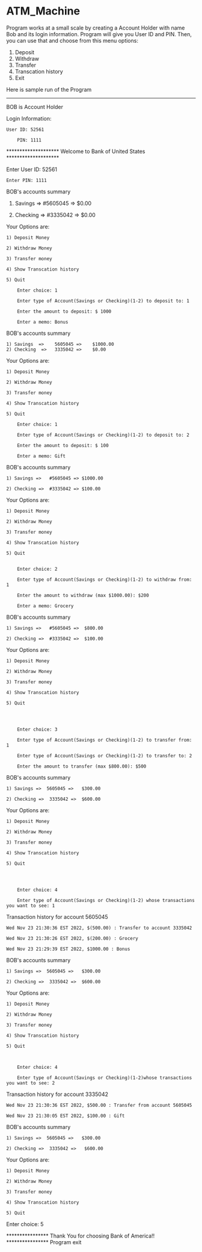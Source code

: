 # ATM_Machine

Program works at a small scale by creating a Account Holder with name Bob and its login information. Program will give you User ID and PIN. Then, you can use that and choose from this menu options:

1) Deposit
2) Withdraw
3) Transfer
4) Transcation history
5) Exit

Here is sample run of the Program

*******************************************************************************

BOB is Account Holder

Login Information:

	User ID: 52561
  
        PIN: 1111
	

******************** Welcome to Bank of United States ********************




Enter User ID: 52561

    Enter PIN: 1111



BOB's accounts summary

1) Savings =>          #5605045 =>          $0.00 

2) Checking  =>       #3335042 =>         $0.00 

Your Options are:

	1) Deposit Money
	
	2) Withdraw Money
	
	3) Transfer money
	
	4) Show Transcation history
	
	5) Quit

		Enter choice: 1

		Enter type of Account(Savings or Checking)(1-2) to deposit to: 1

		Enter the amount to deposit: $ 1000

		Enter a memo: Bonus


BOB's accounts summary

	1) Savings  =>    5605045 =>    $1000.00 
	2) Checking  =>   3335042 =>    $0.00 
	

Your Options are:

	1) Deposit Money
	
	2) Withdraw Money
	
	3) Transfer money
	
	4) Show Transcation history
	
	5) Quit

		Enter choice: 1

		Enter type of Account(Savings or Checking)(1-2) to deposit to: 2

		Enter the amount to deposit: $ 100

		Enter a memo: Gift


BOB's accounts summary

	1) Savings =>	#5605045 =>	$1000.00 

	2) Checking =>	#3335042 =>	$100.00 

Your Options are:

	1) Deposit Money
	
	2) Withdraw Money
	
	3) Transfer money
	
	4) Show Transcation history
	
	5) Quit
	

		Enter choice: 2

		Enter type of Account(Savings or Checking)(1-2) to withdraw from: 1

		Enter the amount to withdraw (max $1000.00): $200

		Enter a memo: Grocery



BOB's accounts summary

	1) Savings =>   #5605045 =>  $800.00 
 
	2) Checking =>  #3335042 =>  $100.00 


Your Options are:

	1) Deposit Money
	
	2) Withdraw Money
	
	3) Transfer money
	
	4) Show Transcation history
	
	5) Quit




		Enter choice: 3

		Enter type of Account(Savings or Checking)(1-2) to transfer from: 1

		Enter type of Account(Savings or Checking)(1-2) to transfer to: 2

		Enter the amount to transfer (max $800.00): $500


BOB's accounts summary

	1) Savings =>  5605045 =>   $300.00 

	2) Checking =>  3335042 =>  $600.00 

Your Options are:

	1) Deposit Money
	
	2) Withdraw Money
	
	3) Transfer money
	
	4) Show Transcation history
	
	5) Quit
	
	
	

		Enter choice: 4

		Enter type of Account(Savings or Checking)(1-2) whose transactions you want to see: 1
	

Transaction history for account 5605045

	Wed Nov 23 21:30:36 EST 2022, $(500.00) : Transfer to account 3335042

	Wed Nov 23 21:30:26 EST 2022, $(200.00) : Grocery

	Wed Nov 23 21:29:39 EST 2022, $1000.00 : Bonus




BOB's accounts summary

	1) Savings =>  5605045 =>   $300.00 

	2) Checking =>  3335042 =>  $600.00 

Your Options are:


	1) Deposit Money

	2) Withdraw Money
	
	3) Transfer money
	
	4) Show Transcation history
	
	5) Quit



		Enter choice: 4

		Enter type of Account(Savings or Checking)(1-2)whose transactions you want to see: 2


Transaction history for account 3335042

	Wed Nov 23 21:30:36 EST 2022, $500.00 : Transfer from account 5605045

	Wed Nov 23 21:30:05 EST 2022, $100.00 : Gift





BOB's accounts summary

	1) Savings =>  5605045 =>   $300.00 

	2) Checking =>  3335042 =>   $600.00 


Your Options are:

	1) Deposit Money
	
	2) Withdraw Money
	
	3) Transfer money
	
	4) Show Transcation history
	
	5) Quit

Enter choice: 5


****************  Thank You for choosing Bank of America!! ****************
Program exit
